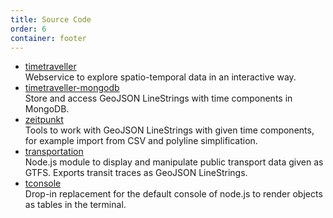 ```yaml
---
title: Source Code
order: 6
container: footer
---
```


* <a href="https://github.com/fnogatz/timetraveller" name="source-code-timetraveller">timetraveller</a><br>Webservice to explore spatio-temporal data in an interactive way.
* <a href="https://github.com/fnogatz/timetraveller-mongodb" name="source-code-timetraveller-mongodb">timetraveller-mongodb</a><br>Store and access GeoJSON LineStrings with time components in MongoDB.
* <a href="https://github.com/fnogatz/zeitpunkt" name="source-code-zeitpunkt">zeitpunkt</a><br>Tools to work with GeoJSON LineStrings with given time components, for example import from CSV and polyline simplification.
* <a href="https://github.com/fnogatz/transportation" name="source-code-transportation">transportation</a><br>Node.js module to display and manipulate public transport data given as GTFS. Exports transit traces as GeoJSON LineStrings.
* <a href="https://github.com/fnogatz/tconsole" name="source-code-tconsole">tconsole</a><br>Drop-in replacement for the default console of node.js to render objects as tables in the terminal.
